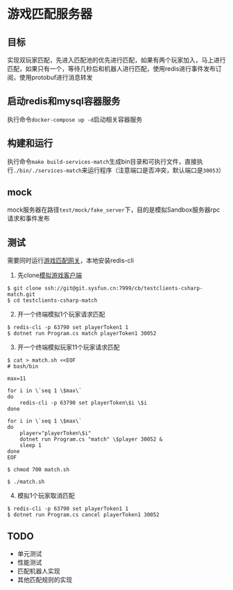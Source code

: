 # 游戏匹配服务器

## 目标
实现双玩家匹配，先进入匹配池的优先进行匹配，如果有两个玩家加入，马上进行匹配，如果只有一个，等待几秒后和机器人进行匹配，使用redis进行事件发布订阅，使用protobuf进行消息转发

## 启动redis和mysql容器服务
执行命令`docker-compose up -d`启动相关容器服务

## 构建和运行
执行命令`make build-services-match`生成bin目录和可执行文件，直接执行`./bin/./services-match`来运行程序（注意端口是否冲突，默认端口是`30053`）

## mock
mock服务器在路径`test/mock/fake_server`下，目的是模拟Sandbox服务器rpc请求和事件发布

## 测试
需要同时运行[游戏匹配网关](https://git.sysfun.cn/projects/CB/repos/gateways-logic-match/browse)，本地安装redis-cli
1. 先clone[模拟游戏客户端](https://git.sysfun.cn/projects/CB/repos/testclients-csharp-match/browse)
```
$ git clone ssh://git@git.sysfun.cn:7999/cb/testclients-csharp-match.git
$ cd testclients-csharp-match
```
2. 开一个终端模拟1个玩家请求匹配
```
$ redis-cli -p 63790 set playerToken1 1
$ dotnet run Program.cs match playerToken1 30052
```
3. 开一个终端模拟玩家11个玩家请求匹配
```
$ cat > match.sh <<EOF
# bash/bin

max=11

for i in \`seq 1 \$max\`
do
    redis-cli -p 63790 set playerToken\$i \$i
done

for i in \`seq 1 \$max\`
do
    player="playerToken\$i"
    dotnet run Program.cs "match" \$player 30052 &
    sleep 1
done
EOF

$ chmod 700 match.sh

$ ./match.sh
```
4. 模拟1个玩家取消匹配
```
$ redis-cli -p 63790 set playerToken1 1
$ dotnet run Program.cs cancel playerToken1 30052
```

## TODO
* 单元测试
* 性能测试
* 匹配机器人实现
* 其他匹配规则的实现
